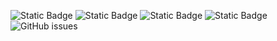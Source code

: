 ![Static Badge](https://img.shields.io/badge/blacklists-60-000000) ![Static Badge](https://img.shields.io/badge/blacklisted-2947302-cc0000) ![Static Badge](https://img.shields.io/badge/whitelisted-2242-00CC00) ![Static Badge](https://img.shields.io/badge/streaming_blacklist-28106-000000) ![GitHub issues](https://img.shields.io/github/issues/fabriziosalmi/blacklists)
